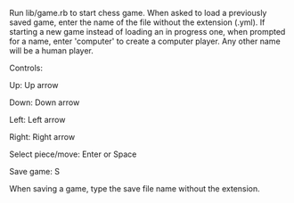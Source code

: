 Run lib/game.rb to start chess game. When asked to load a previously saved game, enter the name of the file without the extension (.yml). If starting a new game instead of loading an in progress one, when prompted for a name, enter 'computer' to create a computer player. Any other name will be a human player.

Controls:

Up: Up arrow

Down: Down arrow

Left: Left arrow

Right: Right arrow

Select piece/move: Enter or Space

Save game: S

When saving a game, type the save file name without the extension.
